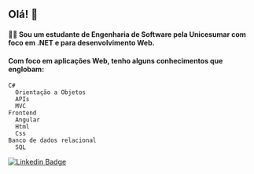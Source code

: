 ## Olá! 👋
#### :man_technologist: Sou um estudante de Engenharia de Software pela Unicesumar com foco em .NET e para desenvolvimento Web.
#### Com foco em aplicações Web, tenho alguns conhecimentos que englobam:
    C# 
      Orientação a Objetos
      APIs
      MVC
    Frontend
      Angular
      Html
      Css
    Banco de dados relacional
      SQL

[![Linkedin Badge](https://img.shields.io/badge/-LinkedIn-blue?style=flat-square&logo=Linkedin&logoColor=white&link=https://https://www.linkedin.com/in/jean-m-9a4bb78a/)](https://www.linkedin.com/in/jean-m-9a4bb78a/)


<!--
**jeanmendesf/jeanmendesf** is a ✨ _special_ ✨ repository because its `README.md` (this file) appears on your GitHub profile.

Here are some ideas to get you started:

- 🔭 I’m currently working on ...
- 🌱 I’m currently learning ...
- 👯 I’m looking to collaborate on ...
- 🤔 I’m looking for help with ...
- 💬 Ask me about ...
- 📫 How to reach me: ...
- 😄 Pronouns: ...
- ⚡ Fun fact: ...
-->
